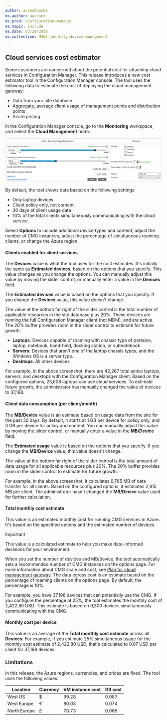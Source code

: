 ```yaml
---
author: aczechowski
ms.author: aaroncz
ms.prod: configuration-manager
ms.topic: include
ms.date: 03/29/2019
ms.collection: M365-identity-device-management
---
```


## <a name="bkmk_cmg"></a> Cloud services cost estimator
<!--3555774-->

Some customers are concerned about the potential cost for attaching cloud services in Configuration Manager. This release introduces a new cost estimator tool in the Configuration Manager console. The tool uses the following data to estimate the cost of deploying the cloud management gateway:
- Data from your site database
- Aggregate, average client usage of management points and distribution points 
- Azure pricing

In the Configuration Manager console, go to the **Monitoring** workspace, and select the **Cloud Management** node. 

![Screenshot of cloud services usage estimation tool](../../media/3555774-cmg-cost-estimator.png)

By default, the tool shows data based on the following settings:
- Only laptop devices
- Client policy only, not content
- 30 days of client usage data
- 10% of the total clients simultaneously communicating with the cloud service

Select **Options** to include additional device types and content, adjust the number of CMG instances, adjust the percentage of simultaneous roaming clients, or change the Azure region.

#### Clients enabled for client services
The **Devices** value is what the tool uses for the cost estimates. It's initially the same as **Estimated devices**, based on the options that you specify. This value changes as you change the options. You can manually adjust this value by moving the slider control, or manually enter a value in the **Devices** field.

The **Estimated devices** value is based on the options that you specify. If you change the **Devices** value, this value doesn't change. 

The value at the bottom far right of the slider control is the total number of applicable resources in the site database plus 20%. These devices are running the full Configuration Manager client (not MDM), and are active. The 20% buffer provides room in the slider control to estimate for future growth.
- **Laptops**: Devices capable of roaming with chassis type of portable, laptop, notebook, hand-held, docking station, or subnotebook
- **Servers**: Devices that aren't one of the laptop chassis types, and the Windows OS is a server type.
- **Desktops**: All other devices

For example, in the above screenshot, there are 42,267 total active laptops, servers, and desktops with the Configuration Manager client. Based on the configured options, 23,608 laptops can use cloud services. To estimate future growth, the administrator has manually changed the value of devices to 37,198.

#### Client data consumption (per client/month)
The **MB/Device** value is an estimate based on usage data from the site for the past 30 days. By default, it starts at 1 GB per device for policy only, and 3 GB per device for policy and content. You can manually adjust this value by moving the slider control, or manually enter a value in the **MB/Device** field.

The **Estimated usage** value is based on the options that you specify. If you change the **MB/Device** value, this value doesn't change.

The value at the bottom far right of the slider control is the total amount of data usage for all applicable resources plus 20%. The 20% buffer provides room in the slider control to estimate for future growth. 

For example, in the above screenshot, it calculates 6,765 MB of data transfer for all clients. Based on the configured options, it estimates 2,815 MB per client. The administrator hasn't changed the **MB/Device** value used for further calculation. 

#### Total monthly cost estimate
This value is an estimated monthly cost for running CMG services in Azure. It's based on the specified options and the estimated number of devices. 

> [!Important]  
> This value is a calculated estimate to help you make data-informed decisions for your environment.  

When you set the number of devices and MB/device, the tool automatically sets a recommended number of CMG instances on the options page. For more information about CMG scale and cost, see [Plan for cloud management gateway](/sccm/core/clients/manage/cmg/plan-cloud-management-gateway#cost). The data egress cost is an estimate based on the percentage of roaming clients on the options page. By default, the percentage is 10%. 

For example, you have 37,198 devices that can potentially use the CMG. If you configure the percentage at 25%, the tool estimates the monthly cost of 2,422.80 USD. This estimate is based on 9,300 devices simultaneously communicating with the CMG. 

#### Monthly cost per device
This value is an average of the **Total monthly cost estimate** across all **Devices**. For example, if you estimate 25% simultaneous usage for the monthly cost estimate of 2,422.80 USD, that's calculated to 0.07 USD per client for 37,198 devices. 


### Limitations

In this release, the Azure regions, currencies, and prices are fixed. The tool uses the following values:

|Location | Currency | VM instance cost | GB cost |
|---------|---------|---------|---------|
| West US | $ | 99.28 | 0.087 |
| West Europe | € | 80.03 | 0.074 |
| North Europe | £ | 70.73 | 0.065 |

